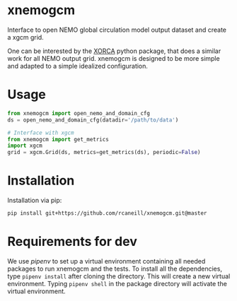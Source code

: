 # xnemogcm

Interface to open NEMO global circulation model output dataset and create a xgcm grid.

One can be interested by the [XORCA](https://github.com/willirath/xorca)
python package, that does a similar work for
all NEMO output grid. xnemogcm is designed to be more simple
and adapted to a simple idealized configuration.

# Usage

```python
from xnemogcm import open_nemo_and_domain_cfg
ds = open_nemo_and_domain_cfg(datadir='/path/to/data')

# Interface with xgcm
from xnemogcm import get_metrics
import xgcm
grid = xgcm.Grid(ds, metrics=get_metrics(ds), periodic=False)
```

# Installation

Installation via pip:
```bash
pip install git+https://github.com/rcaneill/xnemogcm.git@master
```

# Requirements for dev

We use *pipenv* to set up a virtual environment containing all
needed packages to run xnemogcm and the tests.
To install all the dependencies, type `pipenv install`
after cloning the directory. This will create a new virtual environment.
Typing `pipenv shell` in the package directory will activate the virtual environment.
